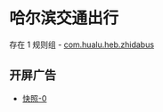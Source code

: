 # 哈尔滨交通出行

存在 1 规则组 - [com.hualu.heb.zhidabus](/src/apps/com.hualu.heb.zhidabus.ts)

## 开屏广告

- [快照-0](https://i.gkd.li/import/13407236)
